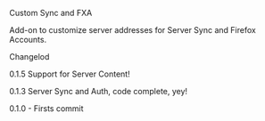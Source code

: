 Custom Sync and FXA

Add-on to customize server addresses for Server Sync and Firefox Accounts.

Changelod

0.1.5 Support for Server Content!

0.1.3 Server Sync and Auth, code complete, yey!

0.1.0 - Firsts commit